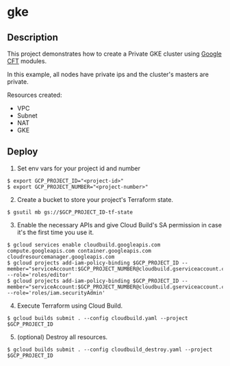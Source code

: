 # gke

## Description

This project demonstrates how to create a Private GKE cluster using [Google CFT](https://github.com/GoogleCloudPlatform/cloud-foundation-toolkit/blob/master/docs/terraform.md) modules.

In this example, all nodes have private ips and the cluster's masters are private.

Resources created:
- VPC
- Subnet
- NAT
- GKE

## Deploy

1. Set env vars for your project id and number
```
$ export GCP_PROJECT_ID="<project-id>"
$ export GCP_PROJECT_NUMBER="<project-number>"
```

2. Create a bucket to store your project's Terraform state. 
```
$ gsutil mb gs://$GCP_PROJECT_ID-tf-state
```

3. Enable the necessary APIs and give Cloud Build's SA permission in case it's the first time you use it.
```
$ gcloud services enable cloudbuild.googleapis.com compute.googleapis.com container.googleapis.com cloudresourcemanager.googleapis.com
$ gcloud projects add-iam-policy-binding $GCP_PROJECT_ID --member="serviceAccount:$GCP_PROJECT_NUMBER@cloudbuild.gserviceaccount.com" --role='roles/editor'
$ gcloud projects add-iam-policy-binding $GCP_PROJECT_ID --member="serviceAccount:$GCP_PROJECT_NUMBER@cloudbuild.gserviceaccount.com" --role='roles/iam.securityAdmin'
```

4. Execute Terraform using Cloud Build.
```
$ gcloud builds submit . --config cloudbuild.yaml --project $GCP_PROJECT_ID
```

5. (optional) Destroy all resources.
```
$ gcloud builds submit . --config cloudbuild_destroy.yaml --project $GCP_PROJECT_ID
```
